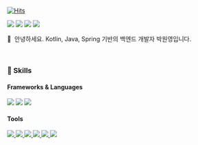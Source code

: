 [![Hits](https://hits.seeyoufarm.com/api/count/incr/badge.svg?url=https%3A%2F%2Fgithub.com%2Fbinary-park&count_bg=%2379C83D&title_bg=%23555555&icon=&icon_color=%23E7E7E7&title=hits&edge_flat=false)](https://hits.seeyoufarm.com)    
<p>
  <a href="https://wyparks2.notion.site/Blog-74a594bf14344c3cb7fc091ab5fdb57c" target="_blank"><img src="https://img.shields.io/badge/Blog-DD0B78?style=flat-square&logo=GitHub%20Sponsors&logoColor=white"/></a>
  <a href="mailto:wyparks2@gmail.com" target="_blank"><img src="https://img.shields.io/badge/wyparks2@gmail.com-EA4335?style=flat-square&logo=Gmail&logoColor=white"/></a>
  <a href="https://www.linkedin.com/in/binary-park" target="_blank"><img src="https://img.shields.io/badge/LinkedIn-0A66C2?style=flat-square&logo=Linkedin&logoColor=white"/></a>
  <a href="https://wyparks2.notion.site/5c1ee33e36f44914a759d84ca60bdc9d" target="_blank"><img src="https://img.shields.io/badge/Resume-000000?style=flat-square&logo=Notion&logoColor=white"/></a>
</p>

<p>
  👋&nbsp; 안녕하세요. Kotlin, Java, Spring 기반의 백엔드 개발자 박원영입니다.
</p>
<br>

### 💪 Skills
#### Frameworks & Languages
<p>
  <a class="no-click" href="#">
    <img src="https://img.shields.io/badge/Kotlin-7F52FF?style=flat-square&logo=Kotlin&logoColor=white"/></a>
    <img src="https://img.shields.io/badge/Java-007396?style=flat-square&logo=Java&logoColor=white"/>
    <img src="https://img.shields.io/badge/Spring-6DB33F?style=flat-square&logo=Spring&logoColor=white"/>
  </a>
</p>

#### Tools
<p>
  <a class="no-click" href="#">
    <img src="https://img.shields.io/badge/Apache_Kafka-231F20?style=flat-square&logo=ApacheKafka&logoColor=white"/>
    <img src="https://img.shields.io/badge/MongoDB-47A248?style=flat-square&logo=MongoDB&logoColor=white"/>
    <img src="https://img.shields.io/badge/MariaDB-003545?style=flat-square&logo=MariaDB&logoColor=white"/>
    <img src="https://img.shields.io/badge/Redis-DC382D?style=flat-square&logo=Redis&logoColor=white"/>
    <img src="https://img.shields.io/badge/IntelliJ_IDEA-000000?style=flat-square&logo=IntelliJIDEA&logoColor=white"/>
    <img src="https://img.shields.io/badge/Git-F05032?style=flat-square&logo=Git&logoColor=white"/>
  </a>
</p>
           
